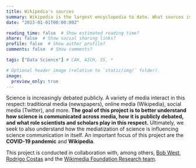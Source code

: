 ```yaml
---
title: Wikipedia's sources
summary: Wikipedia is the largest encyclopedia to date. What sources is it based on? How is it used by the public? How can it be improved?
date: "2023-01-01T00:00:00Z"

reading_time: false  # Show estimated reading time?
share: false  # Show social sharing links?
profile: false  # Show author profile?
comments: false  # Show comments?

tags: ["Data Science"] # CAH, AICH, SS, *

# Optional header image (relative to `static/img/` folder).
image:
  preview_only: true
---
```


Science is increasingly debated publicly. A variety of media interact in this respect: traditional media (newspapers), online media (Wikipedia), social media (Twitter), and more. **The goal of this project is to better understand how science is communicated across media, how it is publicly debated, and what role scientists and scholars play in this respect.** Ultimately, we seek to also understand how the mediatization of science is influencing science communication in itself. An important focus of this project are the **COVID-19 pandemic** and **Wikipedia**.

This project is conducted in collaboration with, among others, [Bob West](https://dlab.epfl.ch/people/west), [Rodrigo Costas](https://www.cwts.nl/people/rodrigocostas) and the [Wikimedia Foundation Research team](https://research.wikimedia.org).
